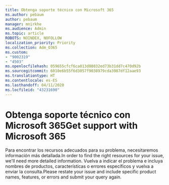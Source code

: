 ```yaml
---
title: Obtenga soporte técnico con Microsoft 365
ms.author: pebaum
author: pebaum
manager: mnirkhe
ms.audience: Admin
ms.topic: article
ROBOTS: NOINDEX, NOFOLLOW
localization_priority: Priority
ms.collection: Adm_O365
ms.custom:
- "9002319"
- "4503"
ms.openlocfilehash: 059655cfcf6ca013d08032ed73b31dd7c470d92b
ms.sourcegitcommit: 6010e6b55f6d3057f9038979cda3987df12aae93
ms.translationtype: HT
ms.contentlocale: es-ES
ms.lasthandoff: 04/11/2020
ms.locfileid: "43231690"
---
```

# <a name="get-support-with-microsoft-365"></a><span data-ttu-id="56110-102">Obtenga soporte técnico con Microsoft 365</span><span class="sxs-lookup"><span data-stu-id="56110-102">Get support with Microsoft 365</span></span>

<span data-ttu-id="56110-103">Para encontrar los recursos adecuados para su problema, necesitaremos información más detallada.</span><span class="sxs-lookup"><span data-stu-id="56110-103">In order to find the right resources for your issue, we'll need more detailed information.</span></span> <span data-ttu-id="56110-104">Vuelva a indicar el problema e incluya nombres de productos, características o errores específicos y vuelva a enviar la consulta.</span><span class="sxs-lookup"><span data-stu-id="56110-104">Please restate your issue and include specific product names, features, or errors and submit your query again.</span></span>
